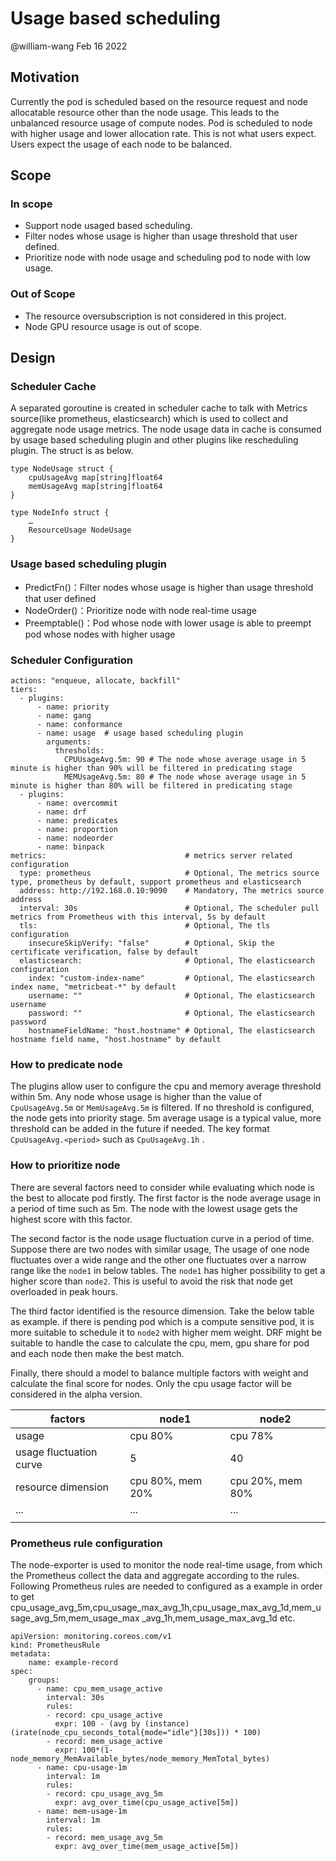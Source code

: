 # Usage based scheduling
@william-wang Feb 16 2022

## Motivation
Currently the pod is scheduled based on the resource request and node allocatable resource other than the node usage. This leads to the unbalanced resource usage of compute nodes. Pod is scheduled to node with higher usage and lower allocation rate. This is not what users expect. Users expect the usage of each node to be balanced.

## Scope
### In scope
* Support node usaged based scheduling.
* Filter nodes whose usage is higher than usage threshold that user defined.
* Prioritize node with node usage and scheduling pod to node with low usage.

### Out of Scope
* The resource oversubscription is not considered in this project.
* Node GPU resource usage is out of scope.

## Design 

### Scheduler Cache
A separated goroutine is created in scheduler cache to talk with Metrics source(like prometheus, elasticsearch) which is used to collect and aggregate node usage metrics. The node usage data in cache is consumed by usage based scheduling plugin and other plugins like rescheduling plugin. The struct is as below. 
```
type NodeUsage struct {
    cpuUsageAvg map[string]float64
    memUsageAvg map[string]float64
}

type NodeInfo struct {
    …
    ResourceUsage NodeUsage
}
```

### Usage based scheduling plugin

* PredictFn()：Filter nodes whose usage is higher than usage threshold that user defined
* NodeOrder()：Prioritize node with node real-time usage
* Preemptable()：Pod whose node with lower usage is able to preempt pod whose nodes with higher usage

### Scheduler Configuration
```
actions: "enqueue, allocate, backfill"  
tiers:
  - plugins:
      - name: priority
      - name: gang
      - name: conformance
      - name: usage  # usage based scheduling plugin
        arguments:
          thresholds:
            CPUUsageAvg.5m: 90 # The node whose average usage in 5 minute is higher than 90% will be filtered in predicating stage
            MEMUsageAvg.5m: 80 # The node whose average usage in 5 minute is higher than 80% will be filtered in predicating stage
  - plugins:
      - name: overcommit
      - name: drf
      - name: predicates
      - name: proportion
      - name: nodeorder
      - name: binpack
metrics:                               # metrics server related configuration
  type: prometheus                     # Optional, The metrics source type, prometheus by default, support prometheus and elasticsearch
  address: http://192.168.0.10:9090    # Mandatory, The metrics source address
  interval: 30s                        # Optional, The scheduler pull metrics from Prometheus with this interval, 5s by default
  tls:                                 # Optional, The tls configuration
    insecureSkipVerify: "false"        # Optional, Skip the certificate verification, false by default
  elasticsearch:                       # Optional, The elasticsearch configuration
    index: "custom-index-name"         # Optional, The elasticsearch index name, "metricbeat-*" by default
    username: ""                       # Optional, The elasticsearch username
    password: ""                       # Optional, The elasticsearch password
    hostnameFieldName: "host.hostname" # Optional, The elasticsearch hostname field name, "host.hostname" by default
  ```

### How to predicate node
The plugins allow user to configure the cpu and memory average threshold within 5m.
Any node whose usage is higher than the value of `CpuUsageAvg.5m` or `MemUsageAvg.5m` is filtered. If no threshold is configured, the node gets into priority stage.
5m average usage is a typical value, more threshold can be added in the future if needed. The key format `CpuUsageAvg.<period>` such as `CpuUsageAvg.1h` . 

### How to prioritize node
There are several factors need to consider while evaluating which node is the best to allocate pod firstly. The first factor is the node average usage in a period of time such as 5m. The node with the lowest usage gets the highest score with this factor. 

The second factor is the node usage fluctuation curve in a period of time.
Suppose there are two nodes with similar usage, The usage of one node fluctuates over a wide range and the other one fluctuates over a narrow range like the `node1` in below tables. The `node1` has higher possibility to get a higher score than `node2`. This is useful to avoid the risk that node get overloaded in peak hours.

The third factor identified is the resource dimension. Take the below table as example. if there is pending pod which is a compute sensitive pod, it is more suitable to schedule it to `node2` with higher mem weight. DRF might be suitable to handle the case to calculate the cpu, mem, gpu share for pod and each node then make the best match.

Finally, there should a model to balance multiple factors with weight and calculate the final score for nodes. Only the cpu usage factor will be considered in the alpha version.

| factors                   | node1           | node2            |
| ----                      | ----            | ---              |
| usage                     | cpu 80%         | cpu 78%          |
| usage fluctuation curve   | 5               | 40               |
| resource dimension        | cpu 80%, mem 20%| cpu 20%, mem 80% |
| ...                       |   ...           |    ...           |
|                           |                 |                  |


### Prometheus rule configuration
The node-exporter is used to monitor the node real-time usage, from which the Prometheus collect the data and aggregate according to the rules. Following Prometheus rules are needed to configured as a example in order to get cpu_usage_avg_5m,cpu_usage_max_avg_1h,cpu_usage_max_avg_1d,mem_usage_avg_5m,mem_usage_max _avg_1h,mem_usage_max_avg_1d etc. 
```
apiVersion: monitoring.coreos.com/v1
kind: PrometheusRule
metadata:
    name: example-record
spec:
    groups:
      - name: cpu_mem_usage_active
        interval: 30s
        rules:
        - record: cpu_usage_active
          expr: 100 - (avg by (instance) (irate(node_cpu_seconds_total{mode="idle"}[30s])) * 100)
        - record: mem_usage_active
          expr: 100*(1-node_memory_MemAvailable_bytes/node_memory_MemTotal_bytes)
      - name: cpu-usage-1m
        interval: 1m
        rules:
        - record: cpu_usage_avg_5m
          expr: avg_over_time(cpu_usage_active[5m])
      - name: mem-usage-1m
        interval: 1m
        rules:
        - record: mem_usage_avg_5m
          expr: avg_over_time(mem_usage_active[5m])
```
